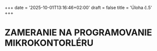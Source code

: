 +++
date = '2025-10-01T13:16:46+02:00'
draft = false
title = 'Úloha č.5'
+++
# ZAMERANIE NA PROGRAMOVANIE MIKROKONTORLÉRU
<!--more-->
